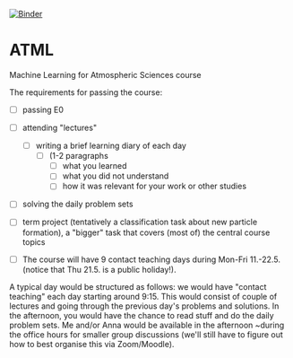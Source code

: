[![Binder](https://mybinder.org/badge_logo.svg)](https://mybinder.org/v2/gh/MatiasJJ/ATML/edits)

# ATML
Machine Learning for Atmospheric Sciences course

The requirements for passing the course:
- [ ] passing E0
- [ ] attending "lectures"
  - [ ] writing a brief learning diary of each day
    - [ ] (1-2 paragraphs
      - [ ] what you learned
      - [ ] what you did not understand
      - [ ] how it was relevant for your work or other studies
- [ ] solving the daily problem sets
- [ ] term project (tentatively a classification task about new particle formation), a "bigger" task that covers (most of) the central course topics


- [ ] The course will have 9 contact teaching days during Mon-Fri 11.-22.5. (notice that Thu 21.5. is a public holiday!).

A typical day would be structured as follows: we would have "contact teaching" each day starting around 9:15. This would consist of couple of lectures and going through the previous day's problems and solutions. In the afternoon, you would have the chance to read stuff and do the daily problem sets. Me and/or Anna would be available in the afternoon ~during the office hours for smaller group discussions (we'll still have to figure out how to best organise this via Zoom/Moodle).
